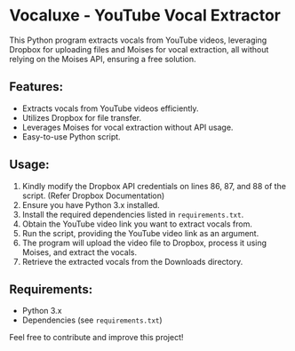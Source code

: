 # Vocaluxe - YouTube Vocal Extractor
This Python program extracts vocals from YouTube videos, leveraging Dropbox for uploading files and Moises for vocal extraction, all without relying on the Moises API, ensuring a free solution.

  <h2>Features:</h2>
    <ul>
        <li>Extracts vocals from YouTube videos efficiently.</li>
        <li>Utilizes Dropbox for file transfer.</li>
        <li>Leverages Moises for vocal extraction without API usage.</li>
        <li>Easy-to-use Python script.</li>
    </ul>

  <h2>Usage:</h2>
      <ol>
        <li>Kindly modify the Dropbox API credentials on lines 86, 87, and 88 of the script. (Refer Dropbox Documentation)</li>
        <li>Ensure you have Python 3.x installed.</li>
        <li>Install the required dependencies listed in <code>requirements.txt</code>.</li>
        <li>Obtain the YouTube video link you want to extract vocals from.</li>
        <li>Run the script, providing the YouTube video link as an argument.</li>
        <li>The program will upload the video file to Dropbox, process it using Moises, and extract the vocals.</li>
        <li>Retrieve the extracted vocals from the Downloads directory.</li>
    </ol>

  <h2>Requirements:</h2>
    <ul>
        <li>Python 3.x</li>
        <li>Dependencies (see <code>requirements.txt</code>)</li>
    </ul>

Feel free to contribute and improve this project!
